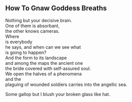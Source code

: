 How To Gnaw Goddess Breaths
---------------------------
Nothing but your decisive brain.  
One of them is absorbant,  
the other knows cameras.  
Where  
is everybody  
he says, and when can we see what  
is going to happen?  
And the form to its landscape  
and among the maps the ancient one  
the bride covered with self-assured soul.  
We open the halves of a phenomena  
and the  
plaguing of wounded soldiers carries into the angellic sea.  
  
Some gallop but I blush your broken glass like hat.  
